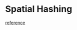 # Spatial Hashing 
[reference](https://conkerjo.wordpress.com/2009/06/13/spatial-hashing-implementation-for-fast-2d-collisions/)